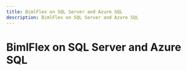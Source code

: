 ```yaml
---
title: BimlFlex on SQL Server and Azure SQL
description: BimlFlex on SQL Server and Azure SQL
---
```


# BimlFlex on SQL Server and Azure SQL
